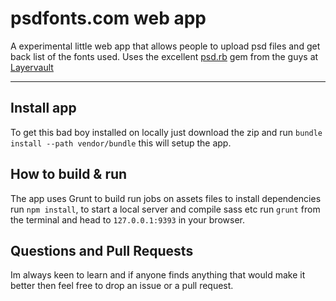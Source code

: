# psdfonts.com web app
A experimental little web app that allows people to upload psd files and get back  list of the fonts used. Uses the excellent [psd.rb](http://cosmos.layervault.com/psdrb.html) gem from the guys at [Layervault](https://layervault.com/)
*** 

## Install app
To get this bad boy installed on locally just download the zip and run `bundle install --path vendor/bundle` this will setup the app.

## How to build & run
The app uses Grunt to build run jobs on assets files to install dependencies run `npm install`, to start a local server and compile sass etc run `grunt` from the terminal and head to `127.0.0.1:9393` in your browser.

## Questions and Pull Requests
Im always keen to learn and if anyone finds anything that would make it better then feel free to drop an issue or a pull request.


